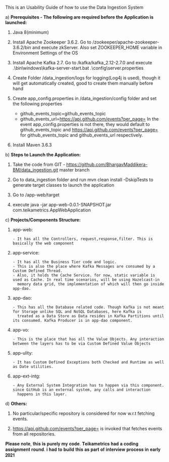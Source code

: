 This is an Usability Guide of how to use the Data Ingestion System

a) **Prerequisites - The following are required before the Application is launched:**

1) Java 8(minimum)

2) Install Apache Zookeeper 3.6.2. Go to /zookeeper/apache-zookeeper-3.6.2/bin and execute zkServer. Also set ZOOKEEPER_HOME variable in Environment Settings of the OS

3) Install Apache Kafka 2.7. Go to /kafka/kafka_2.12-2.7.0 and execute .\bin\windows\kafka-server-start.bat .\config\server.properties

4) Create Folder /data_ingestion/logs for logging(Log4j is used), though it will get automatically created, good to create them manually before hand

5) Create app_config.properties in /data_ingestion/config folder and set the following properties
	- github_events_topic=github_events_topic
	- github_events_url=https://api.github.com/events?per_page=
In the event app_config.properties is not there, they would default to github_events_topic and https://api.github.com/events?per_page= for github_events_topic and github_events_url respectively.

6) Install Maven 3.6.3


b) **Steps to Launch the Application:**

1) Take the code from GIT - https://github.com/BhargavMaddikera-BM/data_ingestion.git master branch

2) Go to data_ingestion folder and run mvn clean install -DskipTests to generate target classes to launch the application

3) Go to /app-web/target

4) execute java -jar app-web-0.0.1-SNAPSHOT.jar com.teikametrics.AppWebApplication


c) **Projects/Components Structure:**

1) app-web: 

       - It has all the Controllers, request,response,filter. This is basically the web component
	   
2) app-service:
 
       - It has all the Business Tier code and logic. 
	   - This is also the place where Kafka Messages are consumed by a Custom Defined Thread. 
	   - Also, it holds the Cache Service. for now, static variable is used as Cache. In real time scenarios, will be using Hazelcast-in
         memory data grid, the implementation of which will then go inside app-dao.
		 
3) app-dao: 

       - This has all the Database related code. Though Kafka is not meant for Storage unlike SQL and NoSQL Databases, here Kafka is 
	     treated as a Data Store as Data resides in Kafka Partitions until its consumed. Kafka Producer is in app-dao component.
		 
4) app-vo:

	   - This is the place that has all the Value Objects. Any interaction between the layers has to be via Custom Defined Value Objects
	   
5) app-ulity: 

	   - It has Custom Defined Exceptions both Checked and Runtime as well as Date utilities.
	   
6) app-ext-intg: 

	   - Any External System Integration has to happen via this component. since GitHub is an external system, any calls and interaction 
	     happens in this layer.


d) **Others:**

1) No particular/specific repository is considered for now w.r.t fetching events.

2) https://api.github.com/events?per_page= is invoked that fetches events from all repositories.

𝐏𝐥𝐞𝐚𝐬𝐞 𝐧𝐨𝐭𝐞, 𝐭𝐡𝐢𝐬 𝐢𝐬 𝐩𝐮𝐫𝐞𝐥𝐲 𝐦𝐲 𝐜𝐨𝐝𝐞. 𝐓𝐞𝐢𝐤𝐚𝐦𝐞𝐭𝐫𝐢𝐜𝐬 𝐡𝐚𝐝 𝐚 𝐜𝐨𝐝𝐢𝐧𝐠 𝐚𝐬𝐬𝐢𝐠𝐧𝐦𝐞𝐧𝐭 𝐫𝐨𝐮𝐧𝐝. 𝐢 𝐡𝐚𝐝 𝐭𝐨 𝐛𝐮𝐢𝐥𝐝 𝐭𝐡𝐢𝐬 𝐚𝐬 𝐩𝐚𝐫𝐭 𝐨𝐟 𝐢𝐧𝐭𝐞𝐫𝐯𝐢𝐞𝐰 𝐩𝐫𝐨𝐜𝐞𝐬𝐬 𝐢𝐧 𝐞𝐚𝐫𝐥𝐲 𝟐𝟎𝟐𝟏

